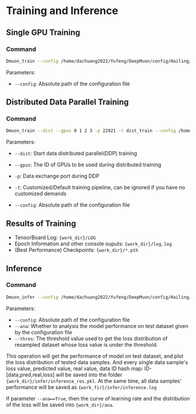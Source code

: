 # Training and Inference

## Single GPU Training

### Command

```bash
Dmuon_train --config /home/dachuang2022/Yufeng/DeepMuon/config/Hailing/MLP3_3D.py
```
Parameters:
- `--config`: Absolute path of the configuration file
## Distributed Data Parallel Training

### Command

```bash
Dmuon_train --dist --gpus 0 1 2 3 -p 22921 -t dist_train --config /home/dachuang2022/Yufeng/DeepMuon/config/Hailing/MLP3_3D.py
```
Parameters:
- `--dist`: Start data distributed parallel(DDP) training

- `--gpus`: The ID of GPUs to be used during distributed training

- `-p`: Data exchange port during DDP

- `-t`: Customized/Default training pipeline, can be ignored if you have no customized demands

- `--config`: Absolute path of the configuration file

## Results of Training
- TensorBoard Log: `{work_dir}/LOG`
- Epoch Information and other console ouputs: `{work_dir}/log.log`
- (Best Performance) Checkpoints: `{work_dir}/*.pth`
  
## Inference
### Command
```bash
Dmuon_infer --config /home/dachuang2022/Yufeng/DeepMuon/config/Hailing/Vit.py --ana True --thres 0.01
```
Parameters:
- `--config`: Absolute path of the configuration file
- `--ana`: Whether to analysis the model performance on test dataset given by the configuration file
- `--thres`: The threshold value used to get the loss distribution of resampled dataset whose loss value is under the threshold.

This operation will get the performance of model on test dataset, and plot the loss distribution of tested data samples.
And every single data sample's loss value, predicted value, real value, data ID  hash map: ID-[data,pred,real,loss] will be saved into the folder `{work_dir}/infer/inference_res.pkl`.
At the same time, all data samples' performance will be saved as `{work_fir}/infer/inference.log`

If parameter `--ana==True`, then the curve of learning rate and the distribution of the loss will be saved into `{work_dir}/ana`.